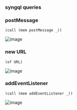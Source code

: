 ### syngql queries


### postMessage 

~~~
(call (mem postMessage _))
~~~
![image](https://github.com/0xTeles/syngql-security/assets/23142366/39673255-79a5-481f-86fb-d99475f30528)

### new URL
~~~
(of URL)
~~~
![image](https://github.com/0xTeles/syngql-security/assets/23142366/2cdff8f5-08ff-41bd-93cf-30357445ec22)

### addEventListener
~~~
(call (mem addEventListener _))
~~~
![image](https://github.com/0xTeles/syngql-security/assets/23142366/fcaf2a73-d54a-4121-bda6-dd2365e8035e)

